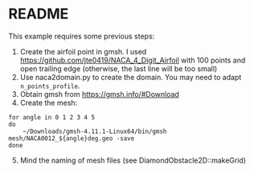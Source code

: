 # README

This example requires some previous steps:

1. Create the airfoil point in gmsh. I used https://github.com/jte0419/NACA_4_Digit_Airfoil with 100 
points and open trailing edge (otherwise, the last line will be too small)
2. Use naca2domain.py to create the domain. You may need to adapt `n_points_profile`.
3. Obtain gmsh from https://gmsh.info/#Download
4. Create the mesh:
```
for angle in 0 1 2 3 4 5
do
    ~/Downloads/gmsh-4.11.1-Linux64/bin/gmsh mesh/NACA0012_${angle}deg.geo -save
done
```
5. Mind the naming of mesh files (see DiamondObstacle2D::makeGrid)